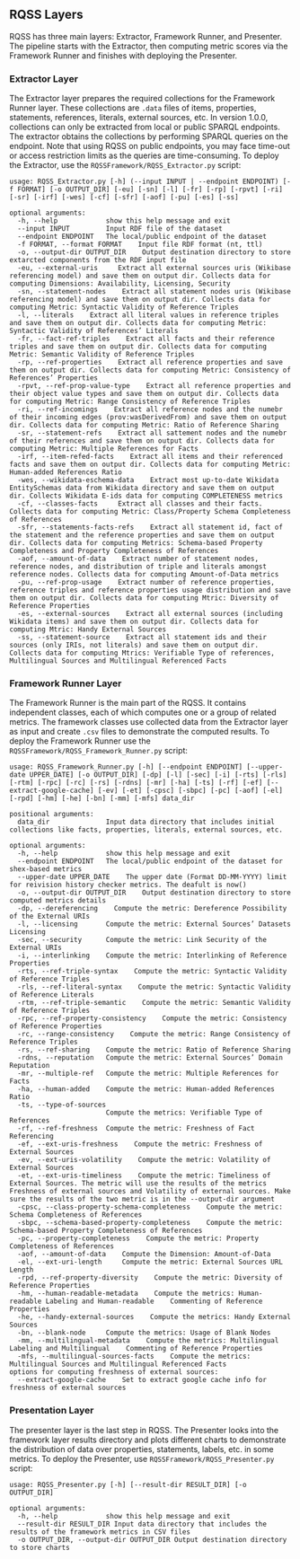 


## RQSS Layers
RQSS has three main layers: Extractor, Framework Runner, and Presenter. The pipeline starts with the Extractor, then computing metric scores via the Framework Runner and finishes with deploying the Presenter.

### Extractor Layer
The Extractor layer prepares the required collections for the Framework Runner layer. These collections are `.data` files of items, properties, statements, references, literals, external sources, etc. In version 1.0.0, collections can only be extracted from local or public SPARQL endpoints. The extractor obtains the collections by performing SPARQL queries on the endpoint. Note that using RQSS on public endpoints, you may face time-out or access restriction limits as the queries are time-consuming. To deploy the Extractor, use the `RQSSFramework/RQSS_Extractor.py` script:
```
usage: RQSS_Extractor.py [-h] (--input INPUT | --endpoint ENDPOINT) [-f FORMAT] [-o OUTPUT_DIR] [-eu] [-sn] [-l] [-fr] [-rp] [-rpvt] [-ri] [-sr] [-irf] [-wes] [-cf] [-sfr] [-aof] [-pu] [-es] [-ss]

optional arguments:
  -h, --help            show this help message and exit
  --input INPUT         Input RDF file of the dataset
  --endpoint ENDPOINT   The local/public endpoint of the dataset
  -f FORMAT, --format FORMAT    Input file RDF format (nt, ttl)
  -o, --output-dir OUTPUT_DIR    Output destination directory to store extarcted components from the RDF input file
  -eu, --external-uris     Extract all external sources uris (Wikibase referencing model) and save them on output dir. Collects data for computing Dimensions: Availability, Licensing, Security
  -sn, --statement-nodes    Extract all statement nodes uris (Wikibase referencing model) and save them on output dir. Collects data for computing Metric: Syntactic Validity of Reference Triples
  -l, --literals    Extract all literal values in reference triples and save them on output dir. Collects data for computing Metric: Syntactic Validity of References’ Literals
  -fr, --fact-ref-triples    Extract all facts and their reference triples and save them on output dir. Collects data for computing Metric: Semantic Validity of Reference Triples
  -rp, --ref-properties    Extract all reference properties and save them on output dir. Collects data for computing Metric: Consistency of References’ Properties
  -rpvt, --ref-prop-value-type    Extract all reference properties and their object value types and save them on output dir. Collects data for computing Metric: Range Consistency of Reference Triples
  -ri, --ref-incomings    Extract all reference nodes and the numebr of their incoming edges (prov:wasDerivedFrom) and save them on output dir. Collects data for computing Metric: Ratio of Reference Sharing
  -sr, --statement-refs    Extract all sattement nodes and the numebr of their references and save them on output dir. Collects data for computing Metric: Multiple References for Facts
  -irf, --item-refed-facts    Extract all items and their referenced facts and save them on output dir. Collects data for computing Metric: Human-added References Ratio
  -wes, --wikidata-eschema-data    Extract most up-to-date Wikidata EntitySchemas data from Wikidata directory and save them on output dir. Collects Wikidata E-ids data for computing COMPLETENESS metrics
  -cf, --classes-facts     Extract all classes and their facts. Collects data for computing Metric: Class/Property Schema Completeness of References
  -sfr, --statements-facts-refs    Extract all statement id, fact of the statement and the reference properties and save them on output dir. Collects data for computing Metrics: Schema-based Property Completeness and Property Completeness of References
  -aof, --amount-of-data    Extract number of statement nodes, reference nodes, and distribution of triple and literals amongst reference nodes. Collects data for computing Amount-of-Data metrics
  -pu, --ref-prop-usage    Extract number of reference properties, reference triples and reference properties usage distribution and save them on output dir. Collects data for computing Mtric: Diversity of Reference Properties
  -es, --external-sources    Extract all external sources (including Wikidata items) and save them on output dir. Collects data for computing Mtric: Handy External Sources
  -ss, --statement-source    Extract all statement ids and their sources (only IRIs, not literals) and save them on output dir. Collects data for computing Mtrics: Verifiable Type of references, Multilingual Sources and Multilingual Referenced Facts

``` 
### Framework Runner Layer
The Framework Runner is the main part of the RQSS. It contains independent classes, each of which computes one or a group of related metrics. The framework classes use collected data from the Extractor layer as input and create `.csv` files to demonstrate the computed results. To deploy the Framework Runner use the `RQSSFramework/RQSS_Framework_Runner.py` script:
```
usage: RQSS_Framework_Runner.py [-h] [--endpoint ENDPOINT] [--upper-date UPPER_DATE] [-o OUTPUT_DIR] [-dp] [-l] [-sec] [-i] [-rts] [-rls] [-rtm] [-rpc] [-rc] [-rs] [-rdns] [-mr] [-ha] [-ts] [-rf] [-ef] [--extract-google-cache] [-ev] [-et] [-cpsc] [-sbpc] [-pc] [-aof] [-el] [-rpd] [-hm] [-he] [-bn] [-mm] [-mfs] data_dir

positional arguments:
  data_dir              Input data directory that includes initial collections like facts, properties, literals, external sources, etc.

optional arguments:
  -h, --help            show this help message and exit
  --endpoint ENDPOINT   The local/public endpoint of the dataset for shex-based metrics
  --upper-date UPPER_DATE    The upper date (Format DD-MM-YYYY) limit for reivision history checker metrics. The deafult is now()
  -o, --output-dir OUTPUT_DIR    Output destination directory to store computed metrics details
  -dp, --dereferencing    Compute the metric: Dereference Possibility of the External URIs
  -l, --licensing       Compute the metric: External Sources’ Datasets Licensing
  -sec, --security      Compute the metric: Link Security of the External URIs
  -i, --interlinking    Compute the metric: Interlinking of Reference Properties
  -rts, --ref-triple-syntax    Compute the metric: Syntactic Validity of Reference Triples
  -rls, --ref-literal-syntax    Compute the metric: Syntactic Validity of Reference Literals
  -rtm, --ref-triple-semantic    Compute the metric: Semantic Validity of Reference Triples
  -rpc, --ref-property-consistency    Compute the metric: Consistency of Reference Properties
  -rc, --range-consistency    Compute the metric: Range Consistency of Reference Triples
  -rs, --ref-sharing    Compute the metric: Ratio of Reference Sharing
  -rdns, --reputation   Compute the metric: External Sources’ Domain Reputation
  -mr, --multiple-ref   Compute the metric: Multiple References for Facts
  -ha, --human-added    Compute the metric: Human-added References Ratio
  -ts, --type-of-sources
                        Compute the metrics: Verifiable Type of References
  -rf, --ref-freshness  Compute the metric: Freshness of Fact Referencing
  -ef, --ext-uris-freshness    Compute the metric: Freshness of External Sources
  -ev, --ext-uris-volatility    Compute the metric: Volatility of External Sources
  -et, --ext-uris-timeliness    Compute the metric: Timeliness of External Sources. The metric will use the results of the metrics Freshness of external sources and Volatility of external sources. Make sure the results of the two metric is in the --output-dir argument
  -cpsc, --class-property-schema-completeness    Compute the metric: Schema Completeness of References
  -sbpc, --schema-based-property-completeness    Compute the metric: Schema-based Property Completeness of References
  -pc, --property-completeness    Compute the metric: Property Completeness of References
  -aof, --amount-of-data    Compute the Dimension: Amount-of-Data
  -el, --ext-uri-length     Compute the metric: External Sources URL Length
  -rpd, --ref-property-diversity    Compute the metric: Diversity of Reference Properties
  -hm, --human-readable-metadata    Compute the metrics: Human-readable Labeling and Human-readable    Commenting of Reference Properties
  -he, --handy-external-sources    Compute the metrics: Handy External Sources
  -bn, --blank-node     Compute the metrics: Usage of Blank Nodes
  -mm, --multilingual-metadata    Compute the metrics: Multilingual Labeling and Multilingual    Commenting of Reference Properties
  -mfs, --multilingual-sources-facts    Compute the metrics: Multilingual Sources and Multilingual Referenced Facts
options for computing freshness of external sources:
  --extract-google-cache    Set to extract google cache info for freshness of external sources
```

### Presentation Layer
The presenter layer is the last step in RQSS. The Presenter looks into the framework layer results directory and plots different charts to demonstrate the distribution of data over properties, statements, labels, etc. in some metrics. To deploy the Presenter, use `RQSSFramework/RQSS_Presenter.py` script:
```
usage: RQSS_Presenter.py [-h] [--result-dir RESULT_DIR] [-o OUTPUT_DIR]

optional arguments:
  -h, --help            show this help message and exit
  --result-dir RESULT_DIR Input data directory that includes the results of the framework metrics in CSV files
  -o OUTPUT_DIR, --output-dir OUTPUT_DIR Output destination directory to store charts
```


